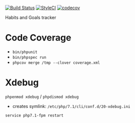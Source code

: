 [![Build Status](https://travis-ci.org/borNfreee/SimpleHabits.svg?branch=master)](https://travis-ci.org/borNfreee/SimpleHabits) [![StyleCI](https://styleci.io/repos/65413292/shield)](https://styleci.io/repos/65413292)
[![codecov](https://codecov.io/gh/borNfreee/SimpleHabits/branch/master/graph/badge.svg)](https://codecov.io/gh/borNfreee/SimpleHabits)

Habits and Goals tracker

Code Coverage
================

* `bin/phpunit`
* `bin/phpspec run`
* `phpcov merge /tmp --clover coverage.xml`

Xdebug
================

`phpenmod xdebug` / `phpdismod xdebug`
   * creates symlink: `/etc/php/7.1/cli/conf.d/20-xdebug.ini`
    
`service php7.1-fpm restart`